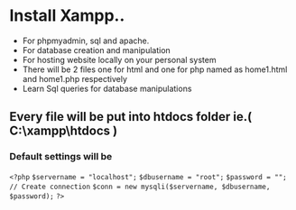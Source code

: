 # Install Xampp..

* For phpmyadmin, sql and apache.
* For database creation and manipulation
* For hosting website locally on your personal system
* There will be 2 files one for html and one for php named as home1.html and home1.php respectively
* Learn Sql queries for database manipulations
## Every file will be put into htdocs folder ie.( C:\xampp\htdocs )
### Default settings will be
`<?php`
`$servername = "localhost";`
`$dbusername = "root";`
`$password = "";`
`// Create connection`
`$conn = new mysqli($servername, $dbusername, $password);`
`?>`
